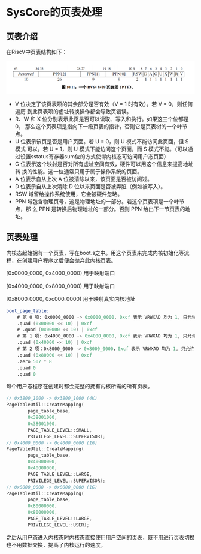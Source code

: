 # SysCore的页表处理

## 页表介绍

在RiscV中页表结构如下：

![img.png](assets/img.png)

- V 位决定了该页表项的其余部分是否有效（V = 1 时有效）。若 V = 0，则任何遍历
到此页表项的虚址转换操作都会导致页错误。
- R、W 和 X 位分别表示此页是否可以读取、写入和执行。如果这三个位都是 0，
那么这个页表项是指向下一级页表的指针，否则它是页表树的一个叶节点。
- U 位表示该页是否是用户页面。若 U = 0，则 U 模式不能访问此页面，但 S 模式
可以。若 U = 1，则 U 模式下能访问这个页面，而 S 模式不能。（可以通过设置sstatus寄存器sum位的方式使得内核态可访问用户态页面）
- G 位表示这个映射是否对所有虚址空间有效，硬件可以用这个信息来提高地址转
换的性能。这一位通常只用于属于操作系统的页面。
- A 位表示自从上次 A 位被清除以来，该页面是否被访问过。
- D 位表示自从上次清除 D 位以来页面是否被弄脏（例如被写入）。
- RSW 域留给操作系统使用，它会被硬件忽略。
- PPN 域包含物理页号，这是物理地址的一部分。若这个页表项是一个叶节点，那
么 PPN 是转换后物理地址的一部分。否则 PPN 给出下一节页表的地址。

## 页表处理

内核态起始拥有一个页表，写在boot.s之中。用这个页表来完成内核初始化等流程，在创建用户程序之后便会抛弃此内核页表。

[0x0000_0000, 0x4000_0000) 用于映射端口

[0x4000_0000, 0x8000_0000) 用于映射端口

[0x8000_0000, 0xc000_0000) 用于映射真实内核地址

```asm
boot_page_table:
    # 第 0 项: 0x0000_0000 -> 0x0000_0000, 0xcf 表示 VRWXAD 均为 1, 只允许S态访问
    .quad (0x00000 << 10) | 0xcf
    # .quad (0x00000 << 10) | 0xcf
    # 第 1 项: 0x4000_0000 -> 0x4000_0000, 0xcf 表示 VRWXAD 均为 1, 只允许S态访问
    .quad (0x40000 << 10) | 0xcf
    # 第 2 项：0x8000_0000 -> 0x8000_0000，0xcf 表示 VRWXAD 均为 1, 只允许S态访问
    .quad (0x80000 << 10) | 0xcf
    .zero 507 * 8
    .quad 0
    .quad 0
```

每个用户态程序在创建时都会完整的拥有内核所需的所有页表。

```c++
// 0x3800_1000 -> 0x3800_1000 (4K)
PageTableUtil::CreateMapping(
        page_table_base,
        0x38001000,
        0x38001000,
        PAGE_TABLE_LEVEL::SMALL,
        PRIVILEGE_LEVEL::SUPERVISOR);
// 0x4000_0000 -> 0c4000_0000 (1G)
PageTableUtil::CreateMapping(
        page_table_base,
        0x40000000,
        0x40000000,
        PAGE_TABLE_LEVEL::LARGE,
        PRIVILEGE_LEVEL::SUPERVISOR);
// 0x8000_0000 -> 0x8000_0000 (1G)
PageTableUtil::CreateMapping(
        page_table_base,
        0x80000000,
        0x80000000,
        PAGE_TABLE_LEVEL::LARGE,
        PRIVILEGE_LEVEL::USER);
```

之后从用户态进入内核态时内核态直接使用用户空间的页表，既不用进行页表切换也不用数据交换，提高了内核运行的速度。

